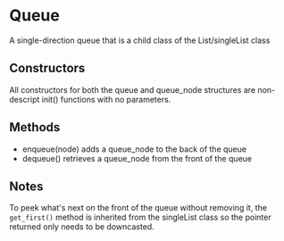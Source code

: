 # Queue
A single-direction queue that is a child class of the List/singleList class

## Constructors
All constructors for both the queue and queue_node structures are non-descript init() functions with no parameters.

## Methods
* enqueue(node) adds a queue_node to the back of the queue
* dequeue() retrieves a queue_node from the front of the queue

## Notes
To peek what's next on the front of the queue without removing it, the `get_first()` method is inherited from the singleList class so the pointer returned only needs to be downcasted.
